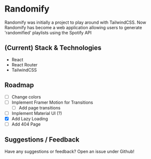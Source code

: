 # Randomify

Randomify was initially a project to play around with TailwindCSS. Now Randomify has become a web application allowing users to generate 'randomified' playlists using the Spotify API

## (Current) Stack & Technologies

- React
- React Router
- TailwindCSS

## Roadmap

- [ ] Change colors
- [ ] Implement Framer Motion for Transitions
  - [ ] Add page transitions
- [ ] Implement Material UI (?)
- [x] Add Lazy Loading
- [ ] Add 404 Page

## Suggestions / Feedback

Have any suggestions or feedback? Open an issue under Github!
